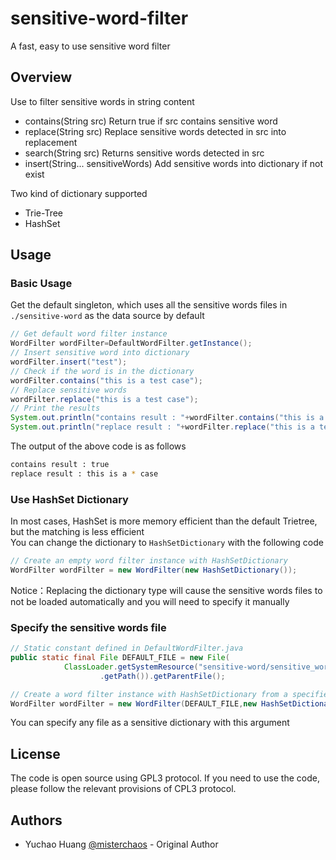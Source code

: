 # sensitive-word-filter

A fast, easy to use sensitive word filter
## Overview

Use to filter sensitive words in string content
- contains(String src) Return true if src contains sensitive word
- replace(String src) Replace sensitive words detected in src into replacement 
- search(String src) Returns sensitive words detected in src 
- insert(String... sensitiveWords) Add sensitive words into dictionary if not exist

Two kind of dictionary supported
- Trie-Tree
- HashSet

## Usage

### Basic Usage
Get the default singleton, which uses all the sensitive words files in `./sensitive-word` as the data source by default
```java
// Get default word filter instance
WordFilter wordFilter=DefaultWordFilter.getInstance();
// Insert sensitive word into dictionary
wordFilter.insert("test");
// Check if the word is in the dictionary
wordFilter.contains("this is a test case");
// Replace sensitive words
wordFilter.replace("this is a test case");
// Print the results
System.out.println("contains result : "+wordFilter.contains("this is a test case"));
System.out.println("replace result : "+wordFilter.replace("this is a test case"));
```
The output of the above code is as follows

```bash
contains result : true
replace result : this is a * case
```
### Use HashSet Dictionary
In most cases, HashSet is more memory efficient than the default Trietree, but the matching is less efficient</br>
You can change the dictionary to `HashSetDictionary` with the following code
```java
// Create an empty word filter instance with HashSetDictionary
WordFilter wordFilter = new WordFilter(new HashSetDictionary());
```
Notice：Replacing the dictionary type will cause the sensitive words files to not be loaded automatically and you will need to specify it manually

### Specify the sensitive words file
```java
// Static constant defined in DefaultWordFilter.java
public static final File DEFAULT_FILE = new File(
            ClassLoader.getSystemResource("sensitive-word/sensitive_words.dic")
                    .getPath()).getParentFile();

// Create a word filter instance with HashSetDictionary from a specified file
WordFilter wordFilter = new WordFilter(DEFAULT_FILE,new HashSetDictionary());
```
You can specify any file as a sensitive dictionary with this argument


## License
The code is open source using GPL3 protocol. If you need to use the code, please follow the relevant provisions of CPL3 protocol.

## Authors
- Yuchao Huang [@misterchaos](https://github.com/misterchaos/) - Original Author

